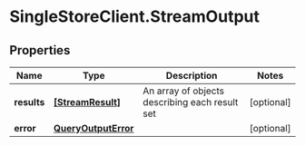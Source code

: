 # SingleStoreClient.StreamOutput

## Properties

Name | Type | Description | Notes
------------ | ------------- | ------------- | -------------
**results** | [**[StreamResult]**](StreamResult.md) | An array of objects describing each result set | [optional] 
**error** | [**QueryOutputError**](QueryOutputError.md) |  | [optional] 


